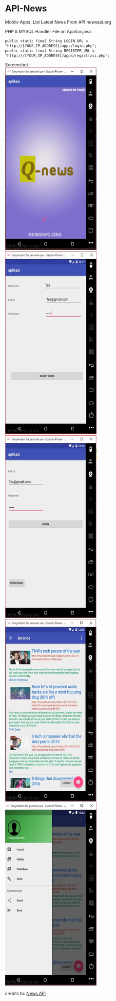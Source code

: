 # API-News
Mobile Apps. List Latest News From API newsapi.org


PHP & MYSQL Handler File on AppVar.java: 

    public static final String LOGIN_URL = "http://[YOUR_IP_ADDRESS]/apps/login.php"; 
    public static final String REGISTER_URL = "http:///[YOUR_IP_ADDRESS]/apps/registrasi.php";

Screenshot : <br />
<img src="https://github.com/vicqyy/API-News/blob/master/ss/1.jpg" width="300px" height="600px" />
<img src="https://github.com/vicqyy/API-News/blob/master/ss/2.jpg" width="300px" height="600px"/>
<img src="https://github.com/vicqyy/API-News/blob/master/ss/3.jpg" width="300px" height="600px" />
<img src="https://github.com/vicqyy/API-News/blob/master/ss/4.jpg" width="300px" height="600px"/>
<img src="https://github.com/vicqyy/API-News/blob/master/ss/5.jpg" width="300px" height="600px" />

credits to:
<a href="http://newsapi.org">News API </a>
